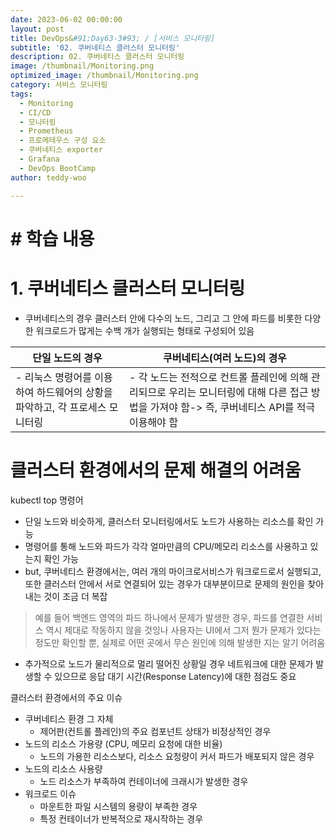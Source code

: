 ```yaml
---
date: 2023-06-02 00:00:00
layout: post
title: DevOps&#91;Day63-3#93; / [서비스 모니터링]
subtitle: '02. 쿠버네티스 클러스터 모니터링'
description: 02. 쿠버네티스 클러스터 모니터링
image: /thumbnail/Monitoring.png
optimized_image: /thumbnail/Monitoring.png
category: 서비스 모니터링
tags:
  - Monitoring
  - CI/CD
  - 모니터링
  - Prometheus
  - 프로메테우스 구성 요소
  - 쿠버네티스 exporter
  - Grafana
  - DevOps BootCamp
author: teddy-woo

---
```


# **# 학습 내용**

# 1. 쿠버네티스 클러스터 모니터링

- 쿠버네티스의 경우 클러스터 안에 다수의 노드, 그리고 그 안에 파드를 비롯한 다양한 워크로드가 많게는 수백 개가 실행되는 형태로 구성되어 있음

| 단일 노드의 경우 | 쿠버네티스(여러 노드)의 경우 |
| --- | --- |
| - 리눅스 명령어를 이용하여 하드웨어의 상황을 파악하고, 각 프로세스 모니터링 | - 각 노드는 전적으로 컨트롤 플레인에 의해 관리되므로 우리는 모니터링에 대해 다른 접근 방법을 가져야 함-> 즉, 쿠버네티스 API를 적극 이용해야 함 |

# 클러스터 환경에서의 문제 해결의 어려움

kubectl top 명령어

- 단일 노드와 비슷하게, 클러스터 모니터링에서도 노드가 사용하는 리소스를 확인 가능
- 명령어를 통해 노드와 파드가 각각 얼마만큼의 CPU/메모리 리소스를 사용하고 있는지 확인 가능
- but, 쿠버네티스 환경에서는, 여러 개의 마이크로서비스가 워크로드로서 실행되고, 또한 클러스터 안에서 서로 연결되어 있는 경우가 대부분이므로 문제의 원인을 찾아내는 것이 조금 더 복잡

> 예를 들어 백엔드 영역의 파드 하나에서 문제가 발생한 경우, 파드를 연결한 서비스 역시 제대로 작동하지 않을 것잉나 사용자는 UI에서 그저 뭔가 문제가 있다는 정도만 확인할 뿐, 실제로 어떤 곳에서 무슨 원인에 의해 발생한 지는 알기 어려움
> 
- 추가적으로 노드가 물리적으로 멀리 떨어진 상황일 경우 네트워크에 대한 문제가 발생할 수 있으므로 응답 대기 시간(Response Latency)에 대한 점검도 중요

클러스터 환경에서의 주요 이슈

- 쿠버네티스 환경 그 자체
    - 제어판(컨트롤 플레인)의 주요 컴포넌트 상태가 비정상적인 경우
- 노드의 리소스 가용량 (CPU, 메모리 요청에 대한 비율)
    - 노드의 가용한 리소스보다, 리소스 요청량이 커서 파드가 배포되지 않은 경우
- 노드의 리소스 사용량
    - 노드 리소스가 부족하여 컨테이너에 크래시가 발생한 경우
- 워크로드 이슈
    - 마운트한 파일 시스템의 용량이 부족한 경우
    - 특정 컨테이너가 반복적으로 재시작하는 경우